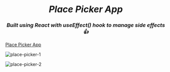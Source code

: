<h1 align=center> <b><i>Place Picker App</i></b></h1>
<h3 align=center> <b><i>Built using React with useEffect() hook to manage side effects 👍</i></b></h3>

[Place Picker App](https://place-picker-gd1w.onrender.com)

![place-picker-1](https://github.com/user-attachments/assets/8b76e0de-f643-40e9-bc76-23cbd17c9cea)

![place-picker-2](https://github.com/user-attachments/assets/0da92aaa-90c0-4fe7-9ebe-0bc9b7a9497a)
